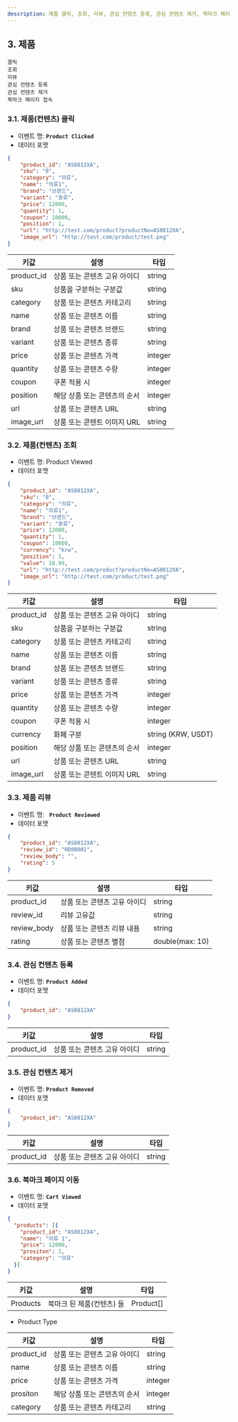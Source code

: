 ```yaml
---
description: 제품 클릭, 조회, 리뷰, 관심 컨텐츠 등록, 관심 컨텐츠 제거, 북마크 페이지 접속
---
```


## 3. 제품

```
클릭
조회
리뷰
관심 컨텐츠 등록
관심 컨텐츠 제거
북마크 페이지 접속
```



### 3.1. 제품(컨텐츠) 클릭

* 이벤트 명:  **```Product Clicked```**
* 데이터 포맷

```json
{
    "product_id": "AS0812XA", 
    "sku": "0",												
    "category": "의류",
    "name": "의류1",
    "brand": "브랜드",
    "variant": "종류",
    "price": 12000,
    "quantity": 1,
    "coupon": 10000,
    "position": 1,
    "url": "http://test.com/product?productNo=AS0812XA",
    "image_url": "http://test.com/product/test.png"
}
```

|키값|설명|타입|
|------|---|---|
|product_id|상품 또는 콘텐츠 고유 아이디|string|
|sku|상품을 구분하는 구분값|string|
|category|상품 또는 콘텐츠 카테고리|string|
|name|상품 또는 콘텐츠 이름|string|
|brand|상품 또는 콘텐츠 브랜드|string|
|variant|상품 또는 콘텐츠 종류|string|
|price|상품 또는 콘텐츠 가격|integer|
|quantity|상품 또는 콘텐츠 수량|integer|
|coupon|쿠폰 적용 시|integer|
|position|해당 상품 또는 콘텐츠의 순서|integer|
|url|상품 또는 콘텐츠 URL|string|
|image_url|상품 또는 콘텐트 이미지 URL|string|



### 3.2. 제품(컨텐츠) 조회

*  이벤트 명: Product Viewed
* 데이터 포맷

```json
{
    "product_id": "AS0812XA",
    "sku": "0",
    "category": "의류",
    "name": "의류1",
    "brand": "브랜드",
    "variant": "종류",
    "price": 12000,
    "quantity": 1,
    "coupon": 10000,
    "currency": "krw",
    "position": 3,
    "value": 18.99,
    "url": "http://test.com/product?productNo=AS0812XA",
    "image_url": "http://test.com/product/test.png"
}
```

| 키값       | 설명                         | 타입    |
| ---------- | ---------------------------- | ------- |
| product_id | 상품 또는 콘텐츠 고유 아이디 | string  |
| sku        | 상품을 구분하는 구분값       | string  |
| category   | 상품 또는 콘텐츠 카테고리    | string  |
| name       | 상품 또는 콘텐츠 이름        | string  |
| brand      | 상품 또는 콘텐츠 브랜드      | string  |
| variant    | 상품 또는 콘텐츠 종류        | string  |
| price      | 상품 또는 콘텐츠 가격        | integer |
| quantity   | 상품 또는 콘텐츠 수량        | integer |
| coupon     | 쿠폰 적용 시                 | integer |
| currency   | 화폐 구분                 | string (KRW, USDT) |
| position   | 해당 상품 또는 콘텐츠의 순서 | integer |
| url        | 상품 또는 콘텐츠 URL         | string  |
| image_url  | 상품 또는 콘텐트 이미지 URL  | string  |



### 3.3. 제품 리뷰

* 이벤트 명: **``` Product Reviewed```**
* 데이터 포맷

```json
{
    "product_id": "AS0812XA",
    "review_id": "RD00001",
    "review_body": "",
    "rating": 5
}
```

| 키값        | 설명                         | 타입            |
| ----------- | ---------------------------- | --------------- |
| product_id  | 상품 또는 콘텐츠 고유 아이디 | string          |
| review_id   | 리뷰 고유값                  | string          |
| review_body | 상품 또는 콘텐츠 리뷰 내용   | string          |
| rating      | 상품 또는 콘텐츠 별점        | double(max: 10) |



### 3.4. 관심 컨텐츠 등록

* 이벤트 명: **```Product Added```**
* 데이터 포맷

```json
{
  	"product_id": "AS0812XA"
}
```

| 키값       | 설명                         | 타입   |
| ---------- | ---------------------------- | ------ |
| product_id | 상품 또는 콘텐츠 고유 아이디 | string |



### 3.5. 관심 컨텐츠 제거

* 이벤트 명: **```Product Removed```**
* 데이터 포맷

```json
{
  	"product_id": "AS0812XA"
}
```

| 키값       | 설명                         | 타입   |
| ---------- | ---------------------------- | ------ |
| product_id | 상품 또는 콘텐츠 고유 아이디 | string |



### 3.6. 북마크 페이지 이동

* 이벤트 명: **```Cart Viewed```**
* 데이터 포맷

```json
{
  "products": [{
    "product_id": "AS0812XA",
    "name": "의류 1",
    "price": 12000,
    "prositon": 3,
    "category": "의류"
  }]
}
```

| 키값     | 설명                      | 타입      |
| -------- | ------------------------- | --------- |
| Products | 북마크 된 제품(컨텐츠) 들 | Product[] |

* Product Type

| 키값       | 설명                         | 타입    |
| ---------- | ---------------------------- | ------- |
| product_id | 상품 또는 콘텐츠 고유 아이디 | string  |
| name       | 상품 또는 콘텐츠 이름        | string  |
| price      | 상품 또는 콘텐츠 가격        | integer |
| prositon   | 해당 상품 또는 콘텐츠의 순서 | integer |
| category   | 상품 또는 콘텐츠 카테고리    | string  |



